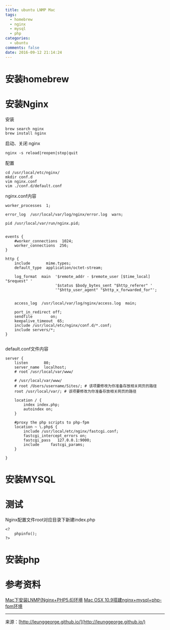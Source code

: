 ```yaml
---
title: ubuntu LNMP Mac
tags: 
  - homebrew
  - nginx
  - mysql
  - php
categories: 
  - ubuntu
comments: false
date: 2016-09-12 21:14:24
---
```


# 安装homebrew


# 安装Nginx
安装

```
brew search nginx
brew install nginx
```

启动、关闭 nginx

```
nginx -s reload|reopen|stop|quit 
```

配置

```
cd /usr/local/etc/nginx/
mkdir conf.d
vim nginx.conf
vim ./conf.d/default.conf
```

nginx.conf内容

```
worker_processes  1;

error_log  /usr/local/var/log/nginx/error.log  warn;

pid /usr/local/var/run/nginx.pid;


events {
    #worker_connections  1024;
    worker_connections  256;
}

http {
    include       mime.types;
    default_type  application/octet-stream;
    
    log_format  main  '$remote_addr - $remote_user [$time_local] "$request" '
                      '$status $body_bytes_sent "$http_referer" '
                      '"$http_user_agent" "$http_x_forwarded_for"';


    access_log  /usr/local/var/log/nginx/access.log  main;

    port_in_redirect off;
    sendfile        on;
    keepalive_timeout  65;
    include /usr/local/etc/nginx/conf.d/*.conf;
    include servers/*;
}


```

default.conf文件内容
```
server {
    listen       80;
    server_name  localhost;
    # root /usr/local/var/www/

    # /usr/local/var/www/
    # root /Users/username/Sites/; # 该项要修改为你准备存放相关网页的路径
    root /usr/local/var/; # 该项要修改为你准备存放相关网页的路径

    location / {
        index index.php;
        autoindex on;
    }

    #proxy the php scripts to php-fpm
    location ~ \.php$ {
        include /usr/local/etc/nginx/fastcgi.conf;
        fastcgi_intercept_errors on;
        fastcgi_pass   127.0.0.1:9000;
        include     fastcgi_params;
    }

}
```


# 安装MYSQL


# 测试
Nginx配置文件root对应目录下新建index.php

```
<? 
	phpinfo(); 
?>
```

# 安装php


# 参考资料
[Mac下安装LNMP(Nginx+PHP5.6)环境](http://www.tuicool.com/articles/2yM7Z3)
[Mac OSX 10.9搭建nginx+mysql+php-fpm环境](http://my.oschina.net/chen0dgax/blog/190161)


---
<link rel="stylesheet" href="http://yandex.st/highlightjs/6.1/styles/default.min.css">
<script src="http://yandex.st/highlightjs/6.1/highlight.min.js"></script>
<script>
hljs.tabReplace = ' ';
hljs.initHighlightingOnLoad();
</script>


来源：[http://leunggeorge.github.io/](http://leunggeorge.github.io/)  